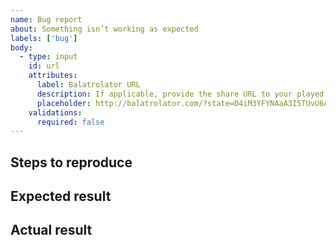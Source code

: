 ```yaml
---
name: Bug report
about: Something isn’t working as expected
labels: ['bug']
body:
  - type: input
    id: url
    attributes:
      label: Balatrolator URL
      description: If applicable, provide the share URL to your played hand
      placeholder: http://balatrolator.com/?state=D4iM3YFYNAaA3I5TUvU6AGOu44MVACZi98KcESA2cwgZkRoE5ySA6YqSohsvISqhQbPFA49CwHE1xkEs3ABY4CpXFXq4crYg16ZO%2BbkXG4PbXMv7zauEA
    validations:
      required: false
---
```


## Steps to reproduce

<!-- Describe the steps with which you can reproduce the issue. -->

## Expected result

<!-- Describe what you expected to happen -->

## Actual result

<!-- Describe what actually happened -->
